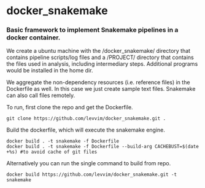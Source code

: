 # docker_snakemake

### Basic framework to implement Snakemake pipelines in a docker container. 

We create a ubuntu machine with the /docker_snakemake/ directory that contains pipeline scripts/log files and a /PROJECT/ directory that contains the files used in analysis, including intermediary steps. Additional programs would be installed in the home dir.

We aggregate the non-dependency resources (i.e. reference files) in the Dockerfile as well. In this case we just create sample text files. Snakemake can also call files remotely.

To run, first clone the repo and get the Dockerfile.

    git clone https://github.com/levvim/docker_snakemake.git .

Build the dockerfile, which will execute the snakemake engine.

    docker build . -t snakemake -f Dockerfile
    docker build . -t snakemake -f Dockerfile --build-arg CACHEBUST=$(date +%s) #to avoid cache of git files

Alternatively you can run the single command to build from repo.

    docker build https://github.com/levvim/docker_snakemake.git -t snakemake
